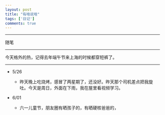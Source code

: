 ```yaml
---
layout: post
title: "有啥说啥"
tags: ['日记']
comments: true
---
```


---

随笔

---

今天格外的热，记得去年端午节来上海的时候都穿短裤了。

---
- 5/26
  - 昨天晚上吃烧烤，感冒了两星期了，还没好。昨天那个司机差点把我旋吐。今天是周日，外面在下雨，我在屋里看视频学习。

- 6/01
  - 六一儿童节，朋友圈有晒孩子的，有晒硬核爸爸的，
